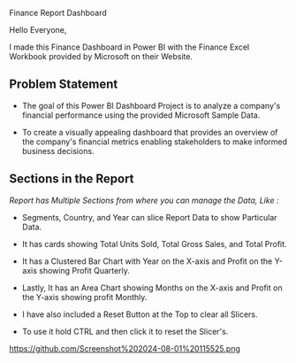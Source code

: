 Finance Report Dashboard

Hello Everyone,

I made this Finance Dashboard in Power BI with the Finance Excel Workbook provided by Microsoft on their Website.

## Problem Statement

- The goal of this Power BI Dashboard Project is to analyze a company's financial performance using the provided Microsoft Sample Data.

- To create a visually appealing dashboard that provides an overview of the company's financial metrics enabling stakeholders to make informed business decisions.

## Sections in the Report

*Report has Multiple Sections from where you can manage the Data, Like :*

- Segments, Country, and Year can slice Report Data to show Particular Data.

- It has cards showing Total Units Sold, Total Gross Sales, and Total Profit.

- It has a Clustered Bar Chart with Year on the X-axis and Profit on the Y-axis showing Profit Quarterly.

- Lastly, It has an Area Chart showing Months on the X-axis and Profit on the Y-axis showing profit Monthly.

- I have also included a Reset Button at the Top to clear all Slicers.

- To use it hold CTRL and then click it to reset the Slicer's.


https://github.com/Screenshot%202024-08-01%20115525.png
